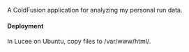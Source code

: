 A ColdFusion application for analyzing my personal run data.

#### Deployment

In Lucee on Ubuntu, copy files to /var/www/html/.
